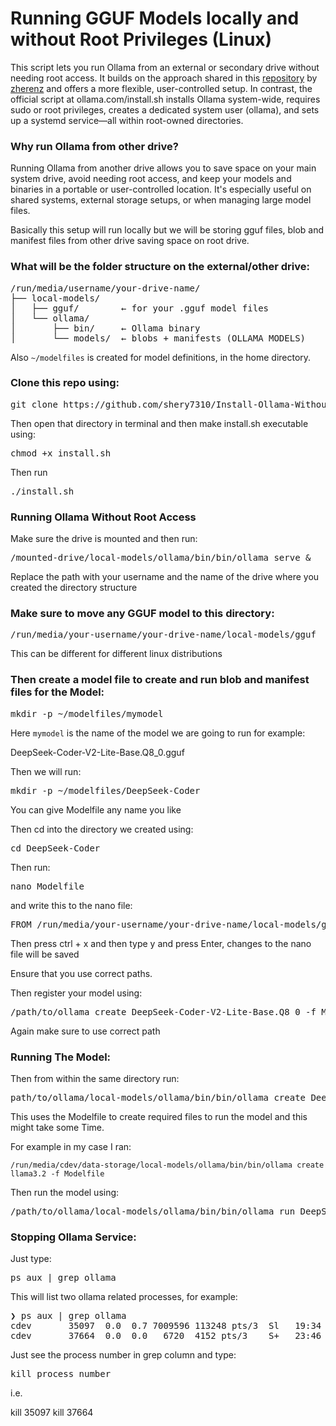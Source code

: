 # Running GGUF Models locally and without Root Privileges (Linux)

This script lets you run Ollama from an external or secondary drive without needing root access. It builds on the approach shared in this  <a href="https://github.com/zherenz/Ollama-installation-without-root-privilege/tree/main?tab=readme-ov-file">repository</a> by [zherenz](https://github.com/zherenz) and offers a more flexible, user-controlled setup. In contrast, the official script at ollama.com/install.sh installs Ollama system-wide, requires sudo or root privileges, creates a dedicated system user (ollama), and sets up a systemd service—all within root-owned directories.

### Why run Ollama from other drive?

Running Ollama from another drive allows you to save space on your main system drive, avoid needing root access, and keep your models and binaries in a portable or user-controlled location. It's especially useful on shared systems, external storage setups, or when managing large model files. 

Basically this setup will run locally but we will be storing gguf files, blob and manifest files from other drive saving space on root drive.

### What will be the folder structure on the external/other drive:

<pre>
/run/media/username/your-drive-name/
├── local-models/
│   ├── gguf/        ← for your .gguf model files
│   └── ollama/
│       ├── bin/     ← Ollama binary
│       └── models/  ← blobs + manifests (OLLAMA_MODELS)
</pre>

Also `~/modelfiles` is created for model definitions, in the home directory.

### Clone this repo using:

<pre>git clone https://github.com/shery7310/Install-Ollama-Without-Root-And-Run-From_External-Drive.git</pre>

Then open that directory in terminal and then make install.sh executable using:

<pre>chmod +x install.sh</pre>

Then run <pre>./install.sh</pre>

### Running Ollama Without Root Access

Make sure the drive is mounted and then run:

<pre>/mounted-drive/local-models/ollama/bin/bin/ollama serve &</pre>

Replace the path with your username and the name of the drive where you created the directory structure

### Make sure to move any GGUF model to this directory:

<pre>/run/media/your-username/your-drive-name/local-models/gguf</pre>

This can be different for different linux distributions

### Then create a model file to create and run blob and manifest files for the Model:

<pre>mkdir -p ~/modelfiles/mymodel</pre>

Here `mymodel` is the name of the model we are going to run for example:

DeepSeek-Coder-V2-Lite-Base.Q8_0.gguf

Then we will run:

<pre>mkdir -p ~/modelfiles/DeepSeek-Coder</pre>

You can give Modelfile any name you like

Then cd into the directory we created using:

<pre>cd DeepSeek-Coder</pre>

Then run:

<pre>nano Modelfile</pre>

and write this to the nano file:

<pre>FROM /run/media/your-username/your-drive-name/local-models/gguf/DeepSeek-Coder-V2-Lite-Base.Q8_0.gguf</pre>

Then press ctrl + x and then type y and press Enter, changes to the nano file will be saved

Ensure that you use correct paths.

Then register your model using:

<pre>/path/to/ollama create DeepSeek-Coder-V2-Lite-Base.Q8_0 -f Modelfile</pre>

Again make sure to use correct path

### Running The Model:

Then from within the same directory run:

<pre>path/to/ollama/local-models/ollama/bin/bin/ollama create DeepSeek-Coder -f Modelfile</pre>

This uses the Modelfile to create required files to run the model and this might take some Time.

For example in my case I ran:

`/run/media/cdev/data-storage/local-models/ollama/bin/bin/ollama create llama3.2 -f Modelfile`

Then run the model using:

<pre>/path/to/ollama/local-models/ollama/bin/bin/ollama run DeepSeek-Coder</pre>

### Stopping Ollama Service:

Just type:

<pre>ps aux | grep ollama</pre>

This will list two ollama related processes, for example:

<pre>
❯ ps aux | grep ollama
cdev       35097  0.0  0.7 7009596 113248 pts/3  Sl   19:34   0:04 /run/media/cdev/data-storage/local-models/ollama/bin/bin/ollama serve
cdev       37664  0.0  0.0   6720  4152 pts/3    S+   23:46   0:00 grep --color=auto ollama</pre>


Just see the process number in grep column and type:

<pre>kill process number</pre>

i.e. 

kill 35097
kill 37664
